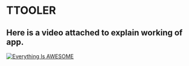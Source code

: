 # TTOOLER

## Here is a video attached to explain working of app.
[![Everything Is AWESOME](https://i9.ytimg.com/vi_webp/f2vUzRus5G0/mqdefault.webp?sqp=CNj0-5cG&rs=AOn4CLB9T40peUeNk3wLwl0NDSHI3dl0Dw)](https://youtu.be/f2vUzRus5G0 "TTOOLER")


